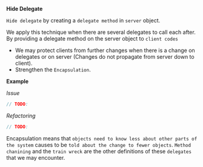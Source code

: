 **Hide Delegate**

`Hide delegate` by creating a `delegate method` in `server` object.

We apply this technique when there are several delegates to call each after.  
By providing a delegate method on the server object to `client codes`
* We may protect clients from further changes when there is a change on delegates or on server (Changes do not propagate from server down to client).
* Strengthen the `Encapsulation`.

**Example**

_Issue_

```csharp
// TODO:
```

_Refactoring_

```csharp
// TODO:
```
Encapsulation means that `objects need to know less about other parts of the system` causes to be `told about the change to fewer objects`.
`Method chanining` and the `train wreck` are the other definitions of these `delegates` that we may encounter.
